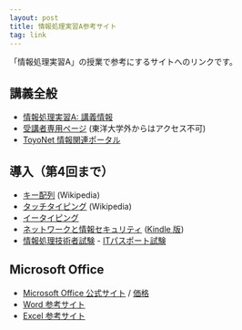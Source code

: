 ```yaml
---
layout: post
title: 情報処理実習A参考サイト
tag: link
---
```

「情報処理実習A」の授業で参考にするサイトへのリンクです。

## 講義全般
- [情報処理実習A: 講義情報](http://www2.toyo.ac.jp/~seki_k/johoA.html)
- [受講者専用ページ](http://www2.toyo.ac.jp/~seki_k/joho/index.html) (東洋大学外からはアクセス不可)
- [ToyoNet 情報関連ポータル](http://www.toyo.ac.jp/site/toyonet/)

## 導入（第4回まで）

- [キー配列](https://ja.wikipedia.org/wiki/%E3%82%AD%E3%83%BC%E9%85%8D%E5%88%97) (Wikipedia)
- [タッチタイピング](https://ja.wikipedia.org/wiki/%E3%82%BF%E3%83%83%E3%83%81%E3%82%BF%E3%82%A4%E3%83%94%E3%83%B3%E3%82%B0) (Wikipedia)
- [イータイピング](http://www.e-typing.ne.jp/)
- [ネットワークと情報セキュリティ](http://www2.toyo.ac.jp/~seki_k/security/) (<a href="http://www.amazon.co.jp/%E3%83%8D%E3%83%83%E3%83%88%E3%83%AF%E3%83%BC%E3%82%AF%E3%81%A8%E6%83%85%E5%A0%B1%E3%82%BB%E3%82%AD%E3%83%A5%E3%83%AA%E3%83%86%E3%82%A3-ebook/dp/B00ADA0MC8">Kindle 版</a>)
- [情報処理技術者試験](https://www.jitec.ipa.go.jp/) - [ITパスポート試験](https://www3.jitec.ipa.go.jp/JitesCbt/index.html)

## Microsoft Office

- [Microsoft Office 公式サイト](http://www.microsoft.com/ja-jp/office/) / [価格](https://products.office.com/ja-jp/buy/compare-microsoft-office-products)
- [Word 参考サイト](http://sekika.github.io/2015/11/06/word-link/)
- [Excel 参考サイト](http://sekika.github.io/2015/11/10/excel-link/)



